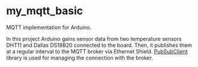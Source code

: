 # my_mqtt_basic
MQTT implementation for Arduino.

In this project Arduino gains sensor data from two temperature sensors DHT11 and Dallas DS18B20 connected to the board. Then, it publishes them at a regular interval to the MQTT broker via Ethernet Shield. [PubSubClient](https://github.com/knolleary/pubsubclient) library is used for managing the connection with the broker.
